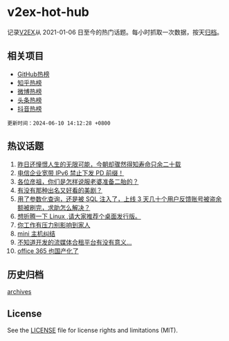 # v2ex-hot-hub

 记录[V2EX](https://www.v2ex.com/)从 2021-01-06 日至今的热门话题。每小时抓取一次数据，按天[归档](archives)。
 
 ## 相关项目

- [GitHub热榜](https://github.com/lonnyzhang423/github-hot-hub)
- [知乎热榜](https://github.com/lonnyzhang423/zhihu-hot-hub)
- [微博热榜](https://github.com/lonnyzhang423/weibo-hot-hub)
- [头条热榜](https://github.com/lonnyzhang423/toutiao-hot-hub)
- [抖音热榜](https://github.com/lonnyzhang423/douyin-hot-hub)


 `更新时间：2024-06-10 14:12:28 +0800`

## 热议话题

1. [昨日还憧憬人生的无限可能，今朝却骤然得知寿命只余二十载](https://www.v2ex.com/t/1048181)
1. [电信企业宽带 IPv6 禁止下发 PD 前缀！](https://www.v2ex.com/t/1048099)
1. [各位彦祖，你们是怎样说服老婆准备二胎的？](https://www.v2ex.com/t/1048153)
1. [有没有那种出名又好看的美剧？](https://www.v2ex.com/t/1048167)
1. [用了参数化查询，还是被 SQL 注入了，上线 3 天几十个用户反馈账号被盗余额被刷完，求助怎么解决？](https://www.v2ex.com/t/1048156)
1. [想折腾一下 Linux ,请大家推荐个桌面发行版。](https://www.v2ex.com/t/1048210)
1. [你工作有压力别影响到家人](https://www.v2ex.com/t/1048148)
1. [mini 主机纠结](https://www.v2ex.com/t/1048139)
1. [不知道开发的流媒体合租平台有没有意义…](https://www.v2ex.com/t/1048189)
1. [office 365 也国产化了](https://www.v2ex.com/t/1048191)

## 历史归档

[archives](archives)

## License

See the [LICENSE](LICENSE) file for license rights and limitations (MIT).
